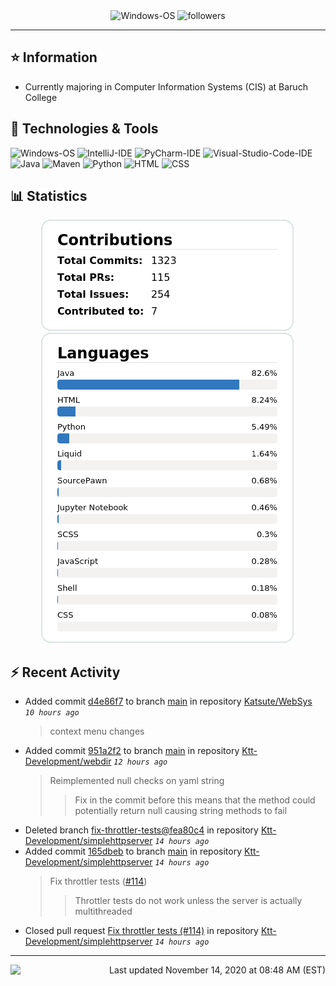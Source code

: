 <div align="center">
    <img 
        src="https://img.shields.io/badge/OS-Windows-informational?style=for-the-badge&color=3278be"
        alt="Windows-OS">
    <img 
        src="https://img.shields.io/github/followers/katsute?color=3278be&style=for-the-badge"
        alt="followers">
</div>

<hr>

## ⭐ Information

 - Currently majoring in Computer Information Systems (CIS) at Baruch College

## 🔧 Technologies & Tools

<img 
    src="https://img.shields.io/badge/OS-Windows-informational?style=flat-square&color=3278be"
    alt="Windows-OS">
<img 
    src="https://img.shields.io/badge/Editor-IntelliJ_IDEA-informational?style=flat-square&logo=intellij-idea&logoColor=white&color=3278be"
    alt="IntelliJ-IDE">
<img 
    src="https://img.shields.io/badge/Editor-PyCharm-informational?style=flat-square&logo=pycharm&logoColor=white&color=3278be"
    alt="PyCharm-IDE">
<img 
    src="https://img.shields.io/badge/Editor-Visual_Studio_Code-informational?style=flat-square&logo=Visual-Studio-Code&logoColor=white&color=3278be"
    alt="Visual-Studio-Code-IDE">
<img 
    src="https://img.shields.io/badge/Code-Java-informational?style=flat-square&logo=java&logoColor=white&color=3278be"
    alt="Java">
<img 
    src="https://img.shields.io/badge/Tools-Maven-informational?style=flat-square&logo=apache-maven&logoColor=white&color=3278be"
    alt="Maven">
<img 
    src="https://img.shields.io/badge/Code-Python-informational?style=flat-square&logo=python&logoColor=white&color=3278be"
    alt="Python">
<img 
    src="https://img.shields.io/badge/Code-HTML-informational?style=flat-square&logo=html5&logoColor=white&color=3278be"
    alt="HTML">
<img 
    src="https://img.shields.io/badge/Code-CSS-informational?style=flat-square&logo=css-wizardry&logoColor=white&color=3278be"
    alt="CSS">

## 📊 Statistics
<div align="center">
    <a href="https://github.com/Katsute/">
        <img src="https://github.com/Katsute/Katsute/blob/main/contributions.png">
    </a>
    <a href="https://github.com/Katsute/">
        <img src="https://github.com/Katsute/Katsute/blob/main/languages.png">
    </a>
</div>

## ⚡ Recent Activity

 - Added commit [d4e86f7](https://github.com/Katsute/WebSys/commit/d4e86f702b33176f9aab58606b0c15967da6f96c) to branch [main](https://github.com/Katsute/WebSys/tree/main) in repository [Katsute/WebSys](https://github.com/Katsute/WebSys)  *`10 hours ago`*
   > context menu changes
 - Added commit [951a2f2](https://github.com/Ktt-Development/webdir/commit/951a2f24b18a2c56d68ee2e19a878ee8321c34d1) to branch [main](https://github.com/Ktt-Development/webdir/tree/main) in repository [Ktt-Development/webdir](https://github.com/Ktt-Development/webdir)  *`12 hours ago`*
   > Reimplemented null checks on yaml string
   >  > Fix in the commit before this means that the method could potentially return null causing string methods to fail
 - Deleted branch [fix-throttler-tests@fea80c4](https://github.com/Ktt-Development/simplehttpserver/tree/fix-throttler-tests@fea80c4) in repository [Ktt-Development/simplehttpserver](https://github.com/Ktt-Development/simplehttpserver) *`14 hours ago`*
 - Added commit [165dbeb](https://github.com/Ktt-Development/simplehttpserver/commit/165dbeb920d9f54a8f8b343f3edde7762fa5fe91) to branch [main](https://github.com/Ktt-Development/simplehttpserver/tree/main) in repository [Ktt-Development/simplehttpserver](https://github.com/Ktt-Development/simplehttpserver)  *`14 hours ago`*
   > Fix throttler tests ([#114](https://github.com/Ktt-Development/simplehttpserver/issues/114))
   >  > Throttler tests do not work unless the server is actually multithreaded
 - Closed pull request [Fix throttler tests (#114)](https://github.com/Ktt-Development/simplehttpserver/pull/114) in repository [Ktt-Development/simplehttpserver](https://github.com/Ktt-Development/simplehttpserver)  *`14 hours ago`*

---
<img align="left" src="https://github.com/Katsute/Katsute/workflows/Update%20README.md/badge.svg"><p align="right">Last updated November 14, 2020 at 08:48 AM (EST)</p>
